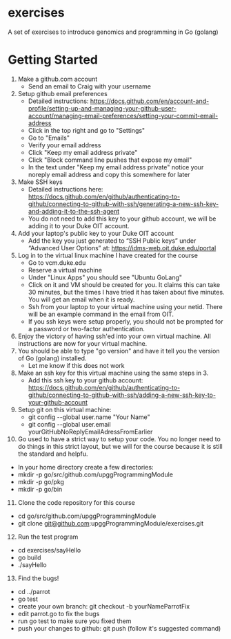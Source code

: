 # exercises
A set of exercises to introduce genomics and programming in Go (golang)

# Getting Started
1. Make a github.com account
   * Send an email to Craig with your username
2. Setup github email preferences
   * Detailed instructions: https://docs.github.com/en/account-and-profile/setting-up-and-managing-your-github-user-account/managing-email-preferences/setting-your-commit-email-address
   * Click in the top right and go to "Settings"
   * Go to "Emails"
   * Verify your email address
   * Click "Keep my email address private"
   * Click "Block command line pushes that expose my email"
   * In the text under "Keep my email address private" notice your noreply email address and copy this somewhere for later
3. Make SSH keys
   * Detailed instructions here: https://docs.github.com/en/github/authenticating-to-github/connecting-to-github-with-ssh/generating-a-new-ssh-key-and-adding-it-to-the-ssh-agent
   * You do not need to add this key to your github account, we will be adding it to your Duke OIT account.
4. Add your laptop's public key to your Duke OIT account
   * Add the key you just generated to “SSH Public keys” under “Advanced User Options” at: https://idms-web.oit.duke.edu/portal
5. Log in to the virtual linux machine I have created for the course
   * Go to vcm.duke.edu
   * Reserve a virtual machine
   * Under "Linux Apps" you should see "Ubuntu GoLang"
   * Click on it and VM should be created for you.  It claims this can take 30 minutes, but the times I have tried it has taken about five minutes.  You will get an email when it is ready.
   * Ssh from your laptop to your virtual machine using your netid.  There will be an example command in the email from OIT.
   * If you ssh keys were setup properly, you should not be prompted for a password or two-factor authentication.
6. Enjoy the victory of having ssh'ed into your own virtual machine.  All instructions are now for your virtual machine.
7. You should be able to type "go version" and have it tell you the version of Go (golang) installed.
   * Let me know if this does not work
8. Make an ssh key for this virtual machine using the same steps in 3.
   * Add this ssh key to your github account: https://docs.github.com/en/github/authenticating-to-github/connecting-to-github-with-ssh/adding-a-new-ssh-key-to-your-github-account
9. Setup git on this virtual machine:
   * git config --global user.name "Your Name"
   * git config --global user.email yourGitHubNoReplyEmailAdressFromEarlier
10. Go used to have a strict way to setup your code.  You no longer need to do things in this strict layout, but we will for the course because it is still the standard and helpfu.
   * In your home directory create a few directories:
   * mkdir -p go/src/github.com/upggProgrammingModule
   * mkdir -p go/pkg
   * mkdir -p go/bin
11. Clone the code repository for this course
   * cd go/src/github.com/upggProgrammingModule
   * git clone git@github.com:upggProgrammingModule/exercises.git
12. Run the test program
   * cd exercises/sayHello
   * go build
   * ./sayHello
13. Find the bugs!
   * cd ../parrot
   * go test
   * create your own branch: git checkout -b yourNameParrotFix
   * edit parrot.go to fix the bugs
   * run go test to make sure you fixed them
   * push your changes to github: git push (follow it's suggested command)

   
